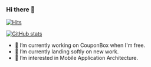 ### Hi there 👋 
[![Hits](https://hits.seeyoufarm.com/api/count/incr/badge.svg?url=https%3A%2F%2Fgithub.com%2Fknine79&count_bg=%23A23DC8&title_bg=%23555555&icon=&icon_color=%23E7E7E7&title=Hits&edge_flat=false)](https://hits.seeyoufarm.com)

[![GitHub stats](https://github-readme-stats.vercel.app/api?username=knine79)](https://github.com/knine79/github-readme-stats)

- 🔭 I’m currently working on CouponBox when I'm free.
- 🌱 I’m currently landing softly on new work.
- 🤔 I’m interested in Mobile Application Architecture.
 
<!--
**knine79/knine79** is a ✨ _special_ ✨ repository because its `README.md` (this file) appears on your GitHub profile.

Here are some ideas to get you started:

- 🔭 I’m currently working on ...
- 🌱 I’m currently learning ...
- 👯 I’m looking to collaborate on ...
- 🤔 I’m looking for help with ...
- 💬 Ask me about ...
- 📫 How to reach me: ...
- 😄 Pronouns: ...
- ⚡ Fun fact: ...
-->
